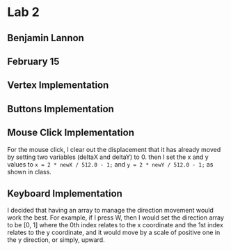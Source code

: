 # Lab 2
## Benjamin Lannon
## February 15

## Vertex Implementation

## Buttons Implementation


## Mouse Click Implementation
For the mouse click, I clear out the displacement that it has already moved by
setting two variables (deltaX and deltaY) to 0. then I set the x and y values
to `x = 2 * newX / 512.0 - 1;` and `y = 2 * newY / 512.0 - 1;` as shown in class.

## Keyboard Implementation
I decided that having an array to manage the direction movement would work the
best. For example, if I press W, then I would set the direction array to be
[0, 1] where the 0th index relates to the x coordinate and the 1st index
relates to the y coordinate, and it would move by a scale of positive one in
the y direction, or simply, upward.
